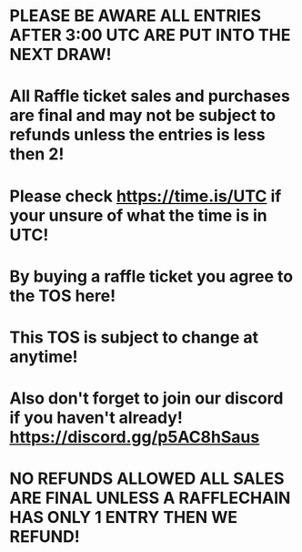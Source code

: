 # PLEASE BE AWARE ALL ENTRIES AFTER 3:00 UTC ARE PUT INTO THE NEXT DRAW!
# All Raffle ticket sales and purchases are final and may not be subject to refunds unless the entries is less then 2!
# Please check https://time.is/UTC if your unsure of what the time is in UTC!
# By buying a raffle ticket you agree to the TOS here!
# This TOS is subject to change at anytime!
# Also don't forget to join our discord if you haven't already! https://discord.gg/p5AC8hSaus
# NO REFUNDS ALLOWED ALL SALES ARE FINAL UNLESS A RAFFLECHAIN HAS ONLY 1 ENTRY THEN WE REFUND!
